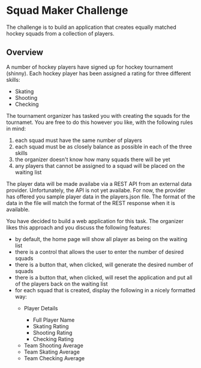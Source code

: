<h1>Squad Maker Challenge</h1>

<p>The challenge is to build an application that creates equally matched hockey squads from a collection of players.</p>

<h2>Overview</h2>

<p>A number of hockey players have signed up for hockey tournament (shinny). Each hockey player has been assigned a rating for three different skills:
<ul>
	<li>Skating</li>
		<li>Shooting</li>
		<li>Checking</li>
</ul>
</p>

<p>The tournament organizer has tasked you with creating the squads for the tournamet. You are free to do this however you like, with the following rules in mind:<p>
<ol>
	<li>each squad must have the same number of players</li>
	<li>each squad must be as closely balance as possible in each of the three skills</li>
	<li>the organizer doesn't know how many squads there will be yet</li>
	<li>any players that cannot be assigned to a squad will be placed on the waiting list</li>
</ol>

<p>
	The player data will be made availabe via a REST API from an external data provider. Unfortunately, the API is not yet availabe. For now, the provider has offered you sample player data in the players.json file. The format of the data in the file will match the format of the REST response when it is available.  
</p>

<p>
	You have decided to build a web application for this task. The organizer likes this approach and you discuss the following features: 
	<ul>
		<li>by default, the home page will show all player as being on the waiting list</li>
		<li>there is a control that allows the user to enter the number of desired squads</li>
		<li>there is a button that, when clicked, will generate the desired number of squads</li>
		<li>there is a button that, when clicked, will reset the application and put all of the players back on the waiting list</li>
		<li>for each squad that is created, display the following in a nicely formatted way:</li>
			<ul>
				<li>Player Details</li>
				<ul>
					<li>Full Player Name</li>
					<li>Skating Rating</li>
					<li>Shooting Rating</li>
					<li>Checking Rating</li>
				</ul>
				<li>Team Shooting Average</li>
				<li>Team Skating Average</li>
				<li>Team Checking Average</li>
			</ul>
		</ul>
	</p>
 





